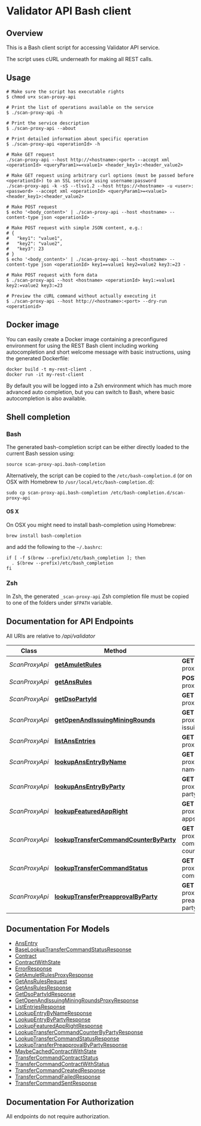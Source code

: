 # Validator API Bash client

## Overview

This is a Bash client script for accessing Validator API service.

The script uses cURL underneath for making all REST calls.

## Usage

```shell
# Make sure the script has executable rights
$ chmod u+x scan-proxy-api

# Print the list of operations available on the service
$ ./scan-proxy-api -h

# Print the service description
$ ./scan-proxy-api --about

# Print detailed information about specific operation
$ ./scan-proxy-api <operationId> -h

# Make GET request
./scan-proxy-api --host http://<hostname>:<port> --accept xml <operationId> <queryParam1>=<value1> <header_key1>:<header_value2>

# Make GET request using arbitrary curl options (must be passed before <operationId>) to an SSL service using username:password
./scan-proxy-api -k -sS --tlsv1.2 --host https://<hostname> -u <user>:<password> --accept xml <operationId> <queryParam1>=<value1> <header_key1>:<header_value2>

# Make POST request
$ echo '<body_content>' | ./scan-proxy-api --host <hostname> --content-type json <operationId> -

# Make POST request with simple JSON content, e.g.:
# {
#   "key1": "value1",
#   "key2": "value2",
#   "key3": 23
# }
$ echo '<body_content>' | ./scan-proxy-api --host <hostname> --content-type json <operationId> key1==value1 key2=value2 key3:=23 -

# Make POST request with form data
$ ./scan-proxy-api --host <hostname> <operationId> key1:=value1 key2:=value2 key3:=23

# Preview the cURL command without actually executing it
$ ./scan-proxy-api --host http://<hostname>:<port> --dry-run <operationid>

```

## Docker image

You can easily create a Docker image containing a preconfigured environment
for using the REST Bash client including working autocompletion and short
welcome message with basic instructions, using the generated Dockerfile:

```shell
docker build -t my-rest-client .
docker run -it my-rest-client
```

By default you will be logged into a Zsh environment which has much more
advanced auto completion, but you can switch to Bash, where basic autocompletion
is also available.

## Shell completion

### Bash

The generated bash-completion script can be either directly loaded to the current Bash session using:

```shell
source scan-proxy-api.bash-completion
```

Alternatively, the script can be copied to the `/etc/bash-completion.d` (or on OSX with Homebrew to `/usr/local/etc/bash-completion.d`):

```shell
sudo cp scan-proxy-api.bash-completion /etc/bash-completion.d/scan-proxy-api
```

#### OS X

On OSX you might need to install bash-completion using Homebrew:

```shell
brew install bash-completion
```

and add the following to the `~/.bashrc`:

```shell
if [ -f $(brew --prefix)/etc/bash_completion ]; then
  . $(brew --prefix)/etc/bash_completion
fi
```

### Zsh

In Zsh, the generated `_scan-proxy-api` Zsh completion file must be copied to one of the folders under `$FPATH` variable.

## Documentation for API Endpoints

All URIs are relative to */api/validator*

Class | Method | HTTP request | Description
------------ | ------------- | ------------- | -------------
*ScanProxyApi* | [**getAmuletRules**](docs/ScanProxyApi.md#getamuletrules) | **GET** /v0/scan-proxy/amulet-rules | 
*ScanProxyApi* | [**getAnsRules**](docs/ScanProxyApi.md#getansrules) | **POST** /v0/scan-proxy/ans-rules | 
*ScanProxyApi* | [**getDsoPartyId**](docs/ScanProxyApi.md#getdsopartyid) | **GET** /v0/scan-proxy/dso-party-id | 
*ScanProxyApi* | [**getOpenAndIssuingMiningRounds**](docs/ScanProxyApi.md#getopenandissuingminingrounds) | **GET** /v0/scan-proxy/open-and-issuing-mining-rounds | 
*ScanProxyApi* | [**listAnsEntries**](docs/ScanProxyApi.md#listansentries) | **GET** /v0/scan-proxy/ans-entries | 
*ScanProxyApi* | [**lookupAnsEntryByName**](docs/ScanProxyApi.md#lookupansentrybyname) | **GET** /v0/scan-proxy/ans-entries/by-name/{name} | 
*ScanProxyApi* | [**lookupAnsEntryByParty**](docs/ScanProxyApi.md#lookupansentrybyparty) | **GET** /v0/scan-proxy/ans-entries/by-party/{party} | 
*ScanProxyApi* | [**lookupFeaturedAppRight**](docs/ScanProxyApi.md#lookupfeaturedappright) | **GET** /v0/scan-proxy/featured-apps/{provider_party_id} | 
*ScanProxyApi* | [**lookupTransferCommandCounterByParty**](docs/ScanProxyApi.md#lookuptransfercommandcounterbyparty) | **GET** /v0/scan-proxy/transfer-command-counter/{party} | 
*ScanProxyApi* | [**lookupTransferCommandStatus**](docs/ScanProxyApi.md#lookuptransfercommandstatus) | **GET** /v0/scan-proxy/transfer-command/status | 
*ScanProxyApi* | [**lookupTransferPreapprovalByParty**](docs/ScanProxyApi.md#lookuptransferpreapprovalbyparty) | **GET** /v0/scan-proxy/transfer-preapprovals/by-party/{party} | 


## Documentation For Models

 - [AnsEntry](docs/AnsEntry.md)
 - [BaseLookupTransferCommandStatusResponse](docs/BaseLookupTransferCommandStatusResponse.md)
 - [Contract](docs/Contract.md)
 - [ContractWithState](docs/ContractWithState.md)
 - [ErrorResponse](docs/ErrorResponse.md)
 - [GetAmuletRulesProxyResponse](docs/GetAmuletRulesProxyResponse.md)
 - [GetAnsRulesRequest](docs/GetAnsRulesRequest.md)
 - [GetAnsRulesResponse](docs/GetAnsRulesResponse.md)
 - [GetDsoPartyIdResponse](docs/GetDsoPartyIdResponse.md)
 - [GetOpenAndIssuingMiningRoundsProxyResponse](docs/GetOpenAndIssuingMiningRoundsProxyResponse.md)
 - [ListEntriesResponse](docs/ListEntriesResponse.md)
 - [LookupEntryByNameResponse](docs/LookupEntryByNameResponse.md)
 - [LookupEntryByPartyResponse](docs/LookupEntryByPartyResponse.md)
 - [LookupFeaturedAppRightResponse](docs/LookupFeaturedAppRightResponse.md)
 - [LookupTransferCommandCounterByPartyResponse](docs/LookupTransferCommandCounterByPartyResponse.md)
 - [LookupTransferCommandStatusResponse](docs/LookupTransferCommandStatusResponse.md)
 - [LookupTransferPreapprovalByPartyResponse](docs/LookupTransferPreapprovalByPartyResponse.md)
 - [MaybeCachedContractWithState](docs/MaybeCachedContractWithState.md)
 - [TransferCommandContractStatus](docs/TransferCommandContractStatus.md)
 - [TransferCommandContractWithStatus](docs/TransferCommandContractWithStatus.md)
 - [TransferCommandCreatedResponse](docs/TransferCommandCreatedResponse.md)
 - [TransferCommandFailedResponse](docs/TransferCommandFailedResponse.md)
 - [TransferCommandSentResponse](docs/TransferCommandSentResponse.md)


## Documentation For Authorization

 All endpoints do not require authorization.

